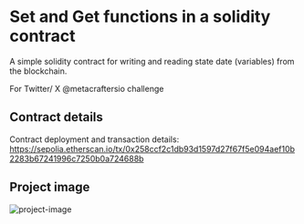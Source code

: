# Set and Get functions in a solidity contract

A simple solidity contract for writing and reading state date (variables) from the blockchain.

For Twitter/ X @metacraftersio challenge

## Contract details
Contract deployment and transaction details: https://sepolia.etherscan.io/tx/0x258ccf2c1db93d1597d27f67f5e094aef10b2283b67241996c7250b0a724688b

## Project image
![project-image](https://github.com/ItsThankK/Set-and-Get-Contract/assets/115288486/0a2fb3da-92b3-44bb-a147-1d408fa22ac7)

